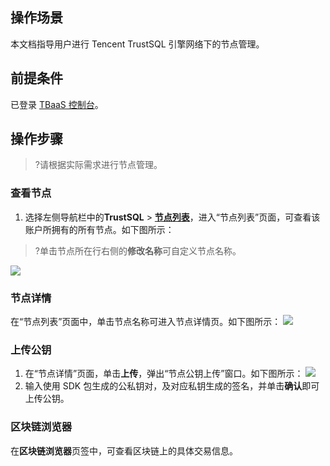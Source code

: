 ## 操作场景
本文档指导用户进行 Tencent TrustSQL 引擎网络下的节点管理。

## 前提条件
已登录 [TBaaS 控制台](https://console.cloud.tencent.com/tbaas)。

## 操作步骤
>?请根据实际需求进行节点管理。

###  查看节点
1. 选择左侧导航栏中的**TrustSQL** > **[节点列表](https://console.cloud.tencent.com/tbaas/trustsql/peer)**，进入“节点列表”页面，可查看该账户所拥有的所有节点。如下图所示： 
>?单击节点所在行右侧的**修改名称**可自定义节点名称。
>
![](https://main.qcloudimg.com/raw/bf9e25b64a1787d801cfd72ce767ed3b.png)

### 节点详情
在“节点列表”页面中，单击节点名称可进入节点详情页。如下图所示： 
![](https://main.qcloudimg.com/raw/ecde49224036913981d33c9b2a075f76.png)

### 上传公钥
1. 在“节点详情”页面，单击**上传**，弹出“节点公钥上传”窗口。如下图所示： 
![](https://main.qcloudimg.com/raw/01268446bf7275dc5aa8fcf78e49a927.png)
2. 输入使用 SDK 包生成的公私钥对，及对应私钥生成的签名，并单击**确认**即可上传公钥。


### 区块链浏览器
在**区块链浏览器**页签中，可查看区块链上的具体交易信息。

